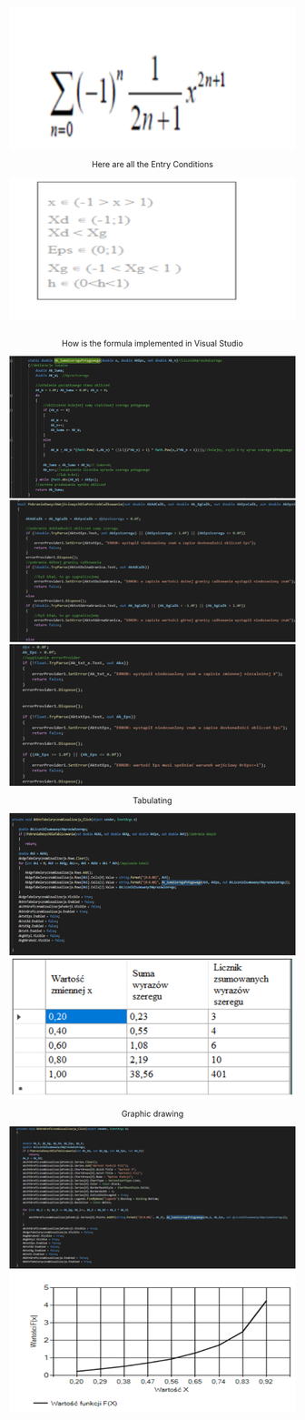<div align="center">
  <img src="Img/Def.png" width="600" height="250" title="hover text">
  <p>Here are all the Entry Conditions</p>
  <img src="Img/W.png" width="600" height="250" alt="C#">
</div>
</br>
<div align="center">
  <p>How is the formula implemented in Visual Studio</p>
  <img src="Img/ASum.png" width="600" height="250" alt="C#">
  <img src="Img/Q.png" width="600" height="250" alt="C#">
  <img src="Img/QWE.png" width="600" height="250" alt="C#">
  <p>Tabulating</p>
  <img src="Img/TableCode.png" width="600" height="250" alt="C#">
  <img src="Img/Table.png" width="600" height="250" alt="C#">
  <p>Graphic drawing</p>
  <img src="Img/GrafikCode.png" width="600" height="250" alt="C#">
  <img src="Img/Graf.png" width="600" height="250" alt="C#">
</div>
